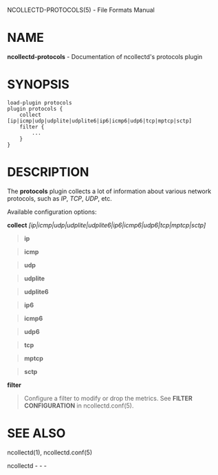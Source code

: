 NCOLLECTD-PROTOCOLS(5) - File Formats Manual

# NAME

**ncollectd-protocols** - Documentation of ncollectd's protocols plugin

# SYNOPSIS

	load-plugin protocols
	plugin protocols {
	    collect [ip|icmp|udp|udplite|udplite6|ip6|icmp6|udp6|tcp|mptcp|sctp]
	    filter {
	        ...
	    }
	}

# DESCRIPTION

The **protocols** plugin collects a lot of information about various
network protocols, such as *IP*, *TCP*, *UDP*, etc.

Available configuration options:

**collect** *\[ip|icmp|udp|udplite|udplite6|ip6|icmp6|udp6|tcp|mptcp|sctp]*

> **ip**

> **icmp**

> **udp**

> **udplite**

> **udplite6**

> **ip6**

> **icmp6**

> **udp6**

> **tcp**

> **mptcp**

> **sctp**

**filter**

> Configure a filter to modify or drop the metrics.
> See **FILTER CONFIGURATION** in
> ncollectd.conf(5).

# SEE ALSO

ncollectd(1),
ncollectd.conf(5)

ncollectd - - -
